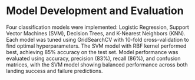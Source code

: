 # Model Development and Evaluation

Four classification models were implemented: Logistic Regression, Support Vector Machines (SVM), Decision Trees, and K-Nearest Neighbors (KNN). Each model was tuned using GridSearchCV with 10-fold cross-validation to find optimal hyperparameters. The SVM model with RBF kernel performed best, achieving 85% accuracy on the test set. Model performance was evaluated using accuracy, precision (83%), recall (86%), and confusion matrices, with the SVM model showing balanced performance across both landing success and failure predictions. 